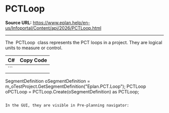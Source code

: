 # PCTLoop

**Source URL:** https://www.eplan.help/en-us/Infoportal/Content/api/2026/PCTLoop.html

---

The  PCTLoop  class represents the PCT loops in a project. They are logical units to measure or control.

| C# | Copy Code |
| --- | --- |
| ``` 
 SegmentDefinition oSegmentDefinition = m_oTestProject.GetSegmentDefinition("Eplan.PCT.Loop");
 PCTLoop oPCTLoop  = PCTLoop.Create(oSegmentDefinition) as PCTLoop;
 ``` | |

In the GUI, they are visible in Pre-planning navigator:

